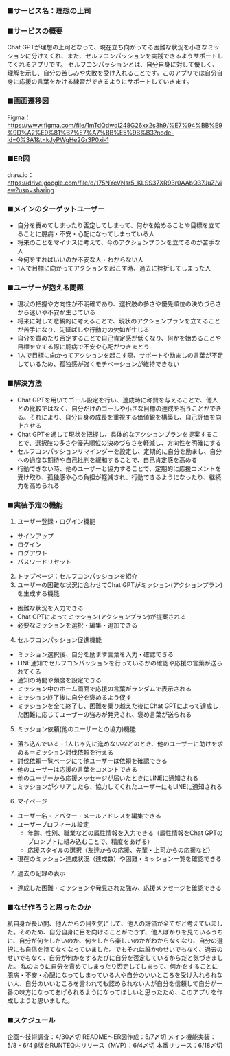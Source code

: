 ### ■サービス名：理想の上司

### ■サービスの概要
Chat GPTが理想の上司となって、現在立ち向かってる困難な状況を小さなミッションに分けてくれ、また、セルフコンパッションを実践できるようサポートしてくれるアプリです。
セルフコンパッションとは、自分自身に対して優しく、理解を示し、自分の苦しみや失敗を受け入れることです。このアプリでは自分自身に応援の言葉をかける練習ができるようにサポートしていきます。

### ■画面遷移図
Figma：https://www.figma.com/file/1mTdQdwdl248G26xx2s3h9/%E7%94%BB%E9%9D%A2%E9%81%B7%E7%A7%BB%E5%9B%B3?node-id=0%3A1&t=kJyPWgHe2Gr3P0xi-1

### ■ER図
draw.io：https://drive.google.com/file/d/175NYeVNsr5_KLSS37XR93r0AAbQ37JuZ/view?usp=sharing

### ■メインのターゲットユーザー
- 自分を責めてしまったり否定してしまって、何かを始めることや目標を立てることに臆病・不安・心配になってしまっている人
- 将来のことをマイナスに考えて、今のアクションプランを立てるのが苦手な人
- 今何をすればいいのか不安な人・わからない人
- 1人で目標に向かってアクションを起こす時、過去に挫折してしまった人

### ■ユーザーが抱える問題
- 現状の把握や方向性が不明確であり、選択肢の多さや優先順位の決めづらさから迷いや不安が生じている
- 将来に対して悲観的に考えることで、現状のアクションプランを立てることが苦手になり、先延ばしや行動力の欠如が生じる
- 自分を責めたり否定することで自己肯定感が低くなり、何かを始めることや目標を立てる際に臆病で不安や心配がつきまとう
- 1人で目標に向かってアクションを起こす際、サポートや励ましの言葉が不足しているため、孤独感が強くモチベーションが維持できない

### ■解決方法
- Chat GPTを用いてゴール設定を行い、達成時に称賛を与えることで、他人との比較ではなく、自分だけのゴールや小さな目標の達成を祝うことができる。それにより、自分自身の成長を重視する価値観を構築し、自己評価を向上させる
- Chat GPTを通して現状を把握し、具体的なアクションプランを提案することで、選択肢の多さや優先順位の決めづらさを軽減し、方向性を明確にする
- セルフコンパッションリマインダーを設定し、定期的に自分を励まし、自分への過度な期待や自己批判を緩和することで、自己肯定感を高める
- 行動できない時、他のユーザーと協力することで、定期的に応援コメントを受け取り、孤独感や心の負担が軽減され、行動できるようになったり、継続力を高められる

### ■実装予定の機能
1. ユーザー登録・ログイン機能
  - サインアップ
  - ログイン
  - ログアウト
  - パスワードリセット
2. トップページ：セルフコンパッションを紹介
3. ユーザーの困難な状況に合わせてChat GPTがミッション(アクションプラン)を生成する機能
  - 困難な状況を入力できる
  - Chat GPTによってミッション(アクションプラン)が提案される
  - 必要なミッションを選択・編集・追加できる
4. セルフコンパッション促進機能
  - ミッション選択後、自分を励ます言葉を入力・確認できる
  - LINE通知でセルフコンパッションを行っているかの確認や応援の言葉が送られてくる
  - 通知の時間や頻度を設定できる
  - ミッション中のホーム画面で応援の言葉がランダムで表示される
  - ミッション終了後に自分を褒めるよう促す
  - ミッションを全て終了し、困難を乗り越えた後にChat GPTによって達成した困難に応じてユーザーの強みが発見され、褒め言葉が送られる
5. ミッション依頼(他のユーザーとの協力)機能
  - 落ち込んでいる・1人じゃ先に進めないなどのとき、他のユーザーに助けを求める＝ミッション討伐依頼を行える
  - 討伐依頼一覧ページにて他ユーザーは依頼を確認できる
  - 他のユーザーは応援の言葉をコメントできる
  - 他のユーザーから応援メッセージが届いたときにLINEに通知される
  - ミッションがクリアしたら、協力してくれたユーザーにもLINEに通知される
6. マイページ
  - ユーザー名・アバター・メールアドレスを編集できる
  - ユーザープロフィール設定
    - 年齢、性別、職業などの属性情報を入力できる（属性情報をChat GPTのプロンプトに組み込むことで、精度をあげる）
    - 応援スタイルの選択（友達からの応援、先輩・上司からの応援など）
  - 現在のミッション達成状況（達成数）や困難・ミッション一覧を確認できる
7. 過去の記録の表示
  - 達成した困難・ミッションや発見された強み、応援メッセージを確認できる

### ■なぜ作ろうと思ったのか
私自身が長い間、他人からの目を気にして、他人の評価が全てだと考えていました。そのため、自分自身に目を向けることができず、他人ばかりを見ているうちに、自分が何をしたいのか、何をしたら楽しいのかがわからなくなり、自分の選択にも自信を持てなくなっていました。でもそれは誰かのせいでもなく、過去のせいでもなく、自分が何かをするたびに自分を否定しているからだと気づきました。
私のように自分を責めてしまったり否定してしまって、何かをすることに臆病・不安・心配になってしまっている人や自分のいいところを受け入れられない人、自分のいいところを言われても認められない人が自分を信頼して自分が一番の味方になってあげられるようになってほしいと思ったため、このアプリを作成しようと思いました。

### ■スケジュール
企画〜技術調査：4/30〆切
README〜ER図作成：5/7〆切
メイン機能実装：5/8 - 6/4
β版をRUNTEQ内リリース（MVP）：6/4〆切
本番リリース：6/18〆切